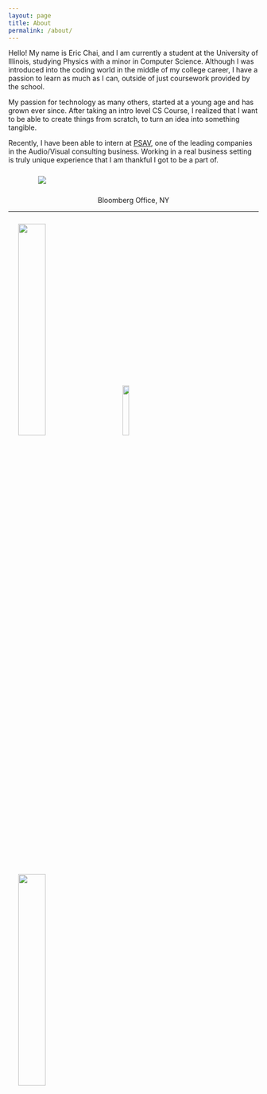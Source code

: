 ```yaml
---
layout: page
title: About
permalink: /about/
---
```



Hello! My name is Eric Chai, and I am currently a student at the University of Illinois, studying Physics with a minor in Computer Science. Although I was introduced into the coding world in the middle of my college career, I have a passion to learn as much as I can, outside of just coursework provided by the school. 

My passion for technology as many others, started at a young age and has grown ever since. After taking an intro level CS Course, I realized that I want to be able to create things from scratch, to turn an idea into something tangible. 

Recently, I have been able to intern at [PSAV](http://company.psav.com/en/home/), one of the leading companies in the Audio/Visual consulting business. Working in a real business setting is truly unique experience that I am thankful I got to be a part of.

  

<figure><a href="https://www.bloomberg.com"><p><img src="http://i.imgur.com/rvDQ7jE.jpg"></p></a>
<figcaption><div style = "text-align:center;">Bloomberg Office, NY</div></figcaption>
</figure>

___
<a href="https://cs.illinois.edu/"><img src="http://xiaodanzhang.com/images/cs_illinois_logo.jpg" style="width:33%;height:33%;"></a>
<a href="http://www.fightingillini.com/"><img src="https://s-media-cache-ak0.pinimg.com/236x/e3/1d/9f/e31d9f85b685851eeb70d54ef4384619.jpg" style="width:16%;height:16%;"></a>
<a href="http://company.psav.com/en/home/"><img src="http://mb.cision.com/Public/3370/9386076/bb1513c5b2b21bb6_800x800ar.jpg" style="width:33%;height:33%;"></a>
<style>
	img {
		padding: 10px 20px 10px 20px;
	}
</style>